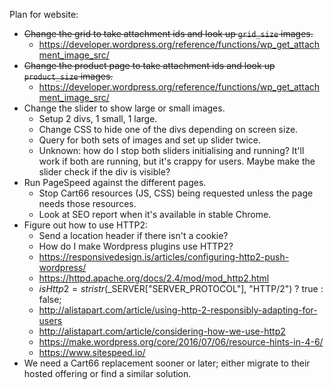 Plan for website:

*   ~~Change the grid to take attachment ids and look up `grid_size` images.~~
    * https://developer.wordpress.org/reference/functions/wp_get_attachment_image_src/
*   ~~Change the product page to take attachment ids and look up `product_size`
    images.~~
    * https://developer.wordpress.org/reference/functions/wp_get_attachment_image_src/
*   Change the slider to show large or small images.
    *   Setup 2 divs, 1 small, 1 large.
    *   Change CSS to hide one of the divs depending on screen size.
    *   Query for both sets of images and set up slider twice.
    *   Unknown: how do I stop both sliders initialising and running?  It'll
        work if both are running, but it's crappy for users.  Maybe make the
        slider check if the div is visible?
*   Run PageSpeed against the different pages.
    *   Stop Cart66 resources (JS, CSS) being requested unless the page needs
        those resources.
    *   Look at SEO report when it's available in stable Chrome.
*   Figure out how to use HTTP2:
    *   Send a location header if there isn't a cookie?
    *   How do I make Wordpress plugins use HTTP2?
    *   https://responsivedesign.is/articles/configuring-http2-push-wordpress/
    *   https://httpd.apache.org/docs/2.4/mod/mod_http2.html
    *   $isHttp2 = stristr($_SERVER["SERVER_PROTOCOL"], "HTTP/2") ? true : false;
    *   http://alistapart.com/article/using-http-2-responsibly-adapting-for-users
    *   http://alistapart.com/article/considering-how-we-use-http2
    *   https://make.wordpress.org/core/2016/07/06/resource-hints-in-4-6/
    *   https://www.sitespeed.io/
*   We need a Cart66 replacement sooner or later; either migrate to their hosted
    offering or find a similar solution.
